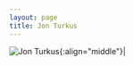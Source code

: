 ```yaml
---
layout: page
title: Jon Turkus
---
```


![Jon Turkus](/images/People_Images/JonT.jpg){:align="middle"}|


